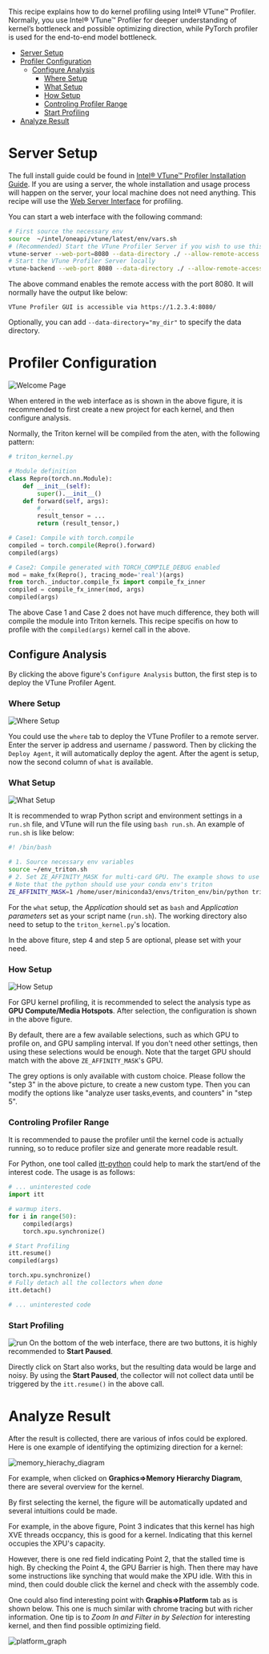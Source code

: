 This recipe explains how to do kernel profiling using Intel® VTune™ Profiler. Normally, you use Intel® VTune™ Profiler for deeper understanding of kernel’s bottleneck and possible optimizing direction, while PyTorch profiler is used for the end-to-end model bottleneck.

- [Server Setup](#server-setup)
- [Profiler Configuration](#profiler-configuration)
  - [Configure Analysis](#configure-analysis)
    - [Where Setup](#where-setup)
    - [What Setup](#what-setup)
    - [How Setup](#how-setup)
    - [Controling Profiler Range](#controling-profiler-range)
    - [Start Profiling](#start-profiling)
- [Analyze Result](#analyze-result)


# Server Setup
The full install guide could be found in [Intel® VTune™ Profiler Installation Guide](https://www.intel.com/content/www/us/en/docs/vtune-profiler/installation-guide/2023-2/overview.html). If you are using a server, the whole installation and usage process will happen on the server, your local machine does not need anything. This recipe will use the [Web Server Interface](https://www.intel.com/content/www/us/en/docs/vtune-profiler/user-guide/2023-2/web-server-ui.html) for profiling.

You can start a web interface with the following command:

```Bash
# First source the necessary env
source  ~/intel/oneapi/vtune/latest/env/vars.sh
# (Recommended) Start the VTune Profiler Server if you wish to use this server for profiling
vtune-server --web-port=8080 --data-directory ./ --allow-remote-access --enable-server-profiling
# Start the VTune Profiler Server locally
vtune-backend --web-port 8080 --data-directory ./ --allow-remote-access
```

The above command enables the remote access with the port 8080. It will normally have the output like below:

```
VTune Profiler GUI is accessible via https://1.2.3.4:8080/
```

Optionally, you can add `--data-directory="my_dir"` to specify the data directory.

# Profiler Configuration

![Welcome Page](imgs/Profiling/vtune_welcome.png)

When entered in the web interface as is shown in the above figure, it is recommended to first create a new project for each kernel, and then configure analysis.

Normally, the Triton kernel will be compiled from the aten, with the following pattern:


```Python
# triton_kernel.py

# Module definition
class Repro(torch.nn.Module):
    def __init__(self):
        super().__init__()
    def forward(self, args):
        # ...
        result_tensor = ...
        return (result_tensor,)

# Case1: Compile with torch.compile
compiled = torch.compile(Repro().forward)
compiled(args)

# Case2: Compile generated with TORCH_COMPILE_DEBUG enabled
mod = make_fx(Repro(), tracing_mode='real')(args)
from torch._inductor.compile_fx import compile_fx_inner
compiled = compile_fx_inner(mod, args)
compiled(args)
```

The above Case 1 and Case 2 does not have much difference, they both will compile the module into Triton kernels. This recipe specifis on how to profile with the `compiled(args)` kernel call in the above.


## Configure Analysis

By clicking the above figure's `Configure Analysis` button, the first step is to deploy the VTune Profiler Agent.

### Where Setup

![Where Setup](imgs/Profiling/vtune_where.png)

You could use the `where` tab to deploy the VTune Profiler to a remote server.
Enter the server ip address and username / password. Then by clicking the `Deploy Agent`, it will automatically deploy the agent. After the agent is setup, now the second column of `what` is available.

### What Setup
![What Setup](imgs/Profiling/vtune_what.png)

It is recommended to wrap Python script and environment settings in a `run.sh` file, and VTune will run the file using `bash run.sh`. An example of `run.sh` is like below:

```Bash
#! /bin/bash

# 1. Source necessary env variables
source ~/env_triton.sh
# 2. Set ZE_AFFINITY_MASK for multi-card GPU. The example shows to use the 2nd card.
# Note that the python should use your conda env's triton
ZE_AFFINITY_MASK=1 /home/user/miniconda3/envs/triton_env/bin/python triton_kernel.py
```
For the `what` setup, the *Application* should set as `bash` and *Application parameters* set as your script name (`run.sh`). The working directory also need to setup to the `triton_kernel.py`'s location.

In the above fiture, step 4 and step 5 are optional, please set with your need.


### How Setup

![How Setup](imgs/Profiling/vtune_how.png)

For GPU kernel profiling, it is recommended to select the analysis type as **GPU Compute/Media Hotspots**. After selection, the configuration is shown in the above figure.

By default, there are a few available selections, such as which GPU to profile on, and GPU sampling interval. If you don't need other settings, then using these selections would be enough. Note that the target GPU should match with the above `ZE_AFFINITY_MASK`'s GPU.

The grey options is only available with custom choice. Please follow the "step 3" in the above picture, to create a new custom type. Then you can modify the options like "analyze user tasks,events, and counters" in "step 5".

### Controling Profiler Range
It is recommended to pause the profiler until the kernel code is actually running, so to reduce profiler size and generate more readable result.

For Python, one tool called [itt-python](https://github.com/NERSC/itt-python) could help to mark the start/end of the interest code. The usage is as follows:


```Python
# ... uninterested code
import itt

# warmup iters.
for i in range(50):
    compiled(args)
    torch.xpu.synchronize()

# Start Profiling
itt.resume()
compiled(args)

torch.xpu.synchronize()
# Fully detach all the collectors when done
itt.detach()

# ... uninterested code
```

### Start Profiling

![run](imgs/Profiling/vtune_run.png)
On the bottom of the web interface, there are two buttons, it is highly recommended to **Start Paused**.

Directly click on Start also works, but the resulting data would be large and noisy. By using the **Start Paused**, the collector will not collect data until be triggered by the `itt.resume()` in the above call.

# Analyze Result

After the result is collected, there are various of infos could be explored. Here is one example of identifying the optimizing direction for a kernel:

![memory_hierachy_diagram](imgs/Profiling/vtune_result_1.png)

For example, when clicked on **Graphics=>Memory Hierarchy Diagram**, there are several overview for the kernel.

By first selecting the kernel, the figure will be automatically updated and several intuitions could be made.

For example, in the above figure, Point 3 indicates that this kernel has high XVE threads occpancy, this is good for a kernel. Indicating that this kernel occupies the XPU's capacity.

However, there is one red field indicating Point 2, that the stalled time is high. By checking the Point 4, the GPU Barrier is high. Then there may have some instructions like synching that would make the XPU idle. With this in mind, then could double click the kernel and check with the assembly code.

One could also find interesting point with **Graphis=>Platform** tab as is shown below. This one is much similar with chrome tracing but with richer information. One tip is to *Zoom In and Filter in by Selection* for interesting kernel, and then find possible optimizing field.

![platform_graph](imgs/Profiling/vtune_result_2.png)
